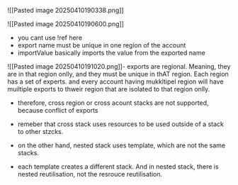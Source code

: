 ![[Pasted image 20250410190338.png]]


![[Pasted image 20250410190600.png]]
- you cant use !ref here
- export name must be unique in one region of the account
- importValue basically imports the value from the exported name




![[Pasted image 20250410191020.png]]- exports are regional. Meaning, they are in that region onlly, and they must be unique in thAT region. Each region has a set of experts. and every account having mukkltipel region will have muiltiple exports to thweir region that are isolated to that region onlly.
- therefore, cross region or cross acount stacks are not supported, because conflict of exports



- remeber that cross stack uses resources to be used outside of a stack to other stzcks.
- on the other hand, nested stack uses template, which are not the same stacks.
- each template creates a different stack. And in nested stack, there is nested reutilisation, not the resrouce reutilisation.



